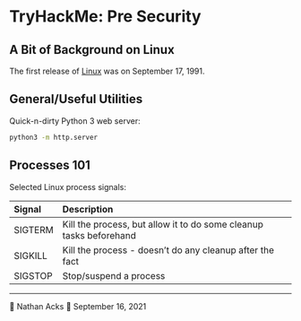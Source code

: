 # TryHackMe: Pre Security

## A Bit of Background on Linux

The first release of [Linux](https://en.wikipedia.org/wiki/Linux) was on September 17, 1991.

## General/Useful Utilities

Quick-n-dirty Python 3 web server:

```bash
python3 -m http.server
```

## Processes 101

Selected Linux process signals:

| Signal  | Description                                                        |
|:------- |:------------------------------------------------------------------ |
| SIGTERM | Kill the process, but allow it to do some cleanup tasks beforehand |
| SIGKILL | Kill the process - doesn’t do any cleanup after the fact           |
| SIGSTOP | Stop/suspend a process                                             |

- - - -

👤 Nathan Acks
📅 September 16, 2021
